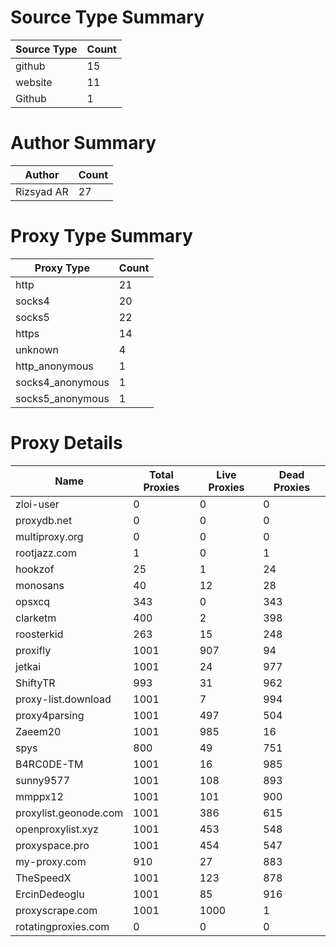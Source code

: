 # Source Type Summary

| Source Type | Count |
|-------------|-------|
| github | 15 |
| website | 11 |
| Github | 1 |


# Author Summary

| Author | Count |
|--------|-------|
| Rizsyad AR | 27 |


# Proxy Type Summary

| Proxy Type | Count |
|------------|-------|
| http | 21 |
| socks4 | 20 |
| socks5 | 22 |
| https | 14 |
| unknown | 4 |
| http_anonymous | 1 |
| socks4_anonymous | 1 |
| socks5_anonymous | 1 |


# Proxy Details

| Name | Total Proxies | Live Proxies | Dead Proxies |
|------|---------------|--------------|---------------|
| zloi-user | 0 | 0 | 0 |
| proxydb.net | 0 | 0 | 0 |
| multiproxy.org | 0 | 0 | 0 |
| rootjazz.com | 1 | 0 | 1 |
| hookzof | 25 | 1 | 24 |
| monosans | 40 | 12 | 28 |
| opsxcq | 343 | 0 | 343 |
| clarketm | 400 | 2 | 398 |
| roosterkid | 263 | 15 | 248 |
| proxifly | 1001 | 907 | 94 |
| jetkai | 1001 | 24 | 977 |
| ShiftyTR | 993 | 31 | 962 |
| proxy-list.download | 1001 | 7 | 994 |
| proxy4parsing | 1001 | 497 | 504 |
| Zaeem20 | 1001 | 985 | 16 |
| spys | 800 | 49 | 751 |
| B4RC0DE-TM | 1001 | 16 | 985 |
| sunny9577 | 1001 | 108 | 893 |
| mmppx12 | 1001 | 101 | 900 |
| proxylist.geonode.com | 1001 | 386 | 615 |
| openproxylist.xyz | 1001 | 453 | 548 |
| proxyspace.pro | 1001 | 454 | 547 |
| my-proxy.com | 910 | 27 | 883 |
| TheSpeedX | 1001 | 123 | 878 |
| ErcinDedeoglu | 1001 | 85 | 916 |
| proxyscrape.com | 1001 | 1000 | 1 |
| rotatingproxies.com | 0 | 0 | 0 |
